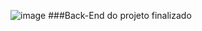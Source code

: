 ![image](https://github.com/devGuus/Treinamentos/assets/93723573/4c0e4663-8e62-4c6c-9eaa-693f1d1bac2f)
###Back-End do projeto finalizado
